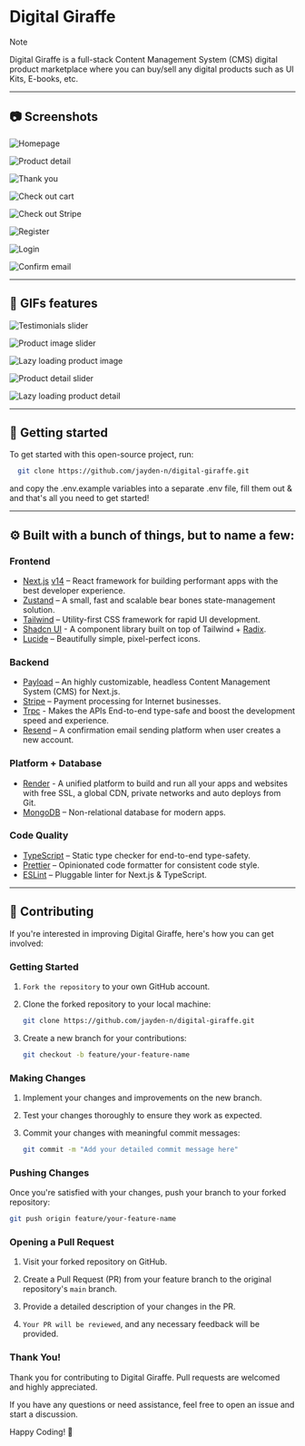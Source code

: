 # Digital Giraffe

> [!NOTE]
> Digital Giraffe is a full-stack Content Management System (CMS) digital product marketplace where you can buy/sell any digital products such as UI Kits, E-books, etc.

---

## :camera: Screenshots

![Homepage](/docs/screenshots/homepage.png)

![Product detail](/docs/screenshots/product-detail-page.png)

![Thank you](/docs/screenshots/thank-you-page.png)

![Check out cart](/docs/screenshots/checkout-cart.png)

![Check out Stripe](/docs/screenshots/checkout-stripe.png)

![Register](/docs/screenshots/register.png)

![Login](/docs/screenshots/login.png)

![Confirm email](/docs/screenshots/confirm-email.png)

---

## :gem: GIFs features

![Testimonials slider](/docs/GIFs/testimonials-slider.gif)

![Product image slider](/docs/GIFs/product-image-slider.gif)

![Lazy loading product image](/docs/GIFs/lazy-product-image.gif)

![Product detail slider](/docs/GIFs/product-detail-slider.gif)

![Lazy loading product detail](/docs/GIFs/lazy-loading.gif)

---

## :rocket: Getting started

To get started with this open-source project, run:

```bash
  git clone https://github.com/jayden-n/digital-giraffe.git
```

and copy the .env.example variables into a separate .env file, fill them out & and that's all you need to get started!

---

## :gear: Built with a bunch of things, but to name a few:

### Frontend

- [Next.js](https://nextjs.org/) [v14](https://nextjs.org/blog/next-14) – React framework for building performant apps with the best developer experience.
- [Zustand](https://zustand-demo.pmnd.rs/) – A small, fast and scalable bear bones state-management solution.
- [Tailwind](https://tailwindcss.com/) – Utility-first CSS framework for rapid UI development.
- [Shadcn UI](https://ui.shadcn.com/) - A component library built on top of Tailwind + [Radix](https://www.radix-ui.com/).
- [Lucide](https://lucide.dev/) – Beautifully simple, pixel-perfect icons.

### Backend

- [Payload](https://payloadcms.com/) – An highly customizable, headless Content Management System (CMS) for Next.js.
- [Stripe](https://stripe.com/) – Payment processing for Internet businesses.
- [Trpc](https://trpc.io/) - Makes the APIs End-to-end type-safe and boost the development speed and experience.
- [Resend](https://resend.com/) – A confirmation email sending platform when user creates a new account.

### Platform + Database

- [Render](https://render.com/) - A unified platform to build and run all your apps and websites with free SSL, a global CDN, private networks and auto deploys from Git.
- [MongoDB](https://www.mongodb.com/) – Non-relational database for modern apps.

### Code Quality

- [TypeScript](https://www.typescriptlang.org/) – Static type checker for end-to-end type-safety.
- [Prettier](https://prettier.io/) – Opinionated code formatter for consistent code style.
- [ESLint](https://eslint.org/) – Pluggable linter for Next.js & TypeScript.

---

## :raised_hands: Contributing

If you're interested in improving Digital Giraffe, here's how you can get involved:

### Getting Started

1. `Fork the repository` to your own GitHub account.

2. Clone the forked repository to your local machine:

   ```sh
   git clone https://github.com/jayden-n/digital-giraffe.git
   ```

3. Create a new branch for your contributions:

   ```sh
   git checkout -b feature/your-feature-name
   ```

### Making Changes

1. Implement your changes and improvements on the new branch.

2. Test your changes thoroughly to ensure they work as expected.

3. Commit your changes with meaningful commit messages:

   ```sh
   git commit -m "Add your detailed commit message here"
   ```

### Pushing Changes

Once you're satisfied with your changes, push your branch to your forked repository:

```sh
git push origin feature/your-feature-name
```

### Opening a Pull Request

1. Visit your forked repository on GitHub.

2. Create a Pull Request (PR) from your feature branch to the original repository's `main` branch.

3. Provide a detailed description of your changes in the PR.

4. `Your PR will be reviewed`, and any necessary feedback will be provided.

### Thank You!

Thank you for contributing to Digital Giraffe. Pull requests are welcomed and highly appreciated.

If you have any questions or need assistance, feel free to open an issue and start a discussion.

Happy Coding! 🚀

